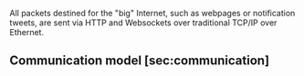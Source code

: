 All packets destined for the "big" Internet, such as webpages or notification tweets, are sent via HTTP and Websockets over traditional TCP/IP over Ethernet.

<!--\begin{figure*}[htbp]
    \centerline{%
    \includegraphics[width=\textwidth]{images/network-stack}}
    \caption{Employed network stack on both Plant Node (left) and Display Node (right). The center arrow shows the flow of a \gls{CoAP} packet from the \gls{PN} to the \gls{DN} whereas the right arrow shows the flow of a HTTP/WebSocket packet from the \gls{DN} towards the Internet.}
    \label{fig:networkstack}
\end{figure*}-->

## Communication model [sec:communication]
